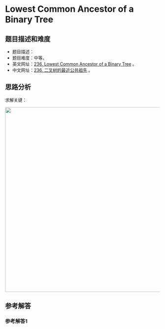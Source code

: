 # Lowest Common Ancestor of a Binary Tree

## 题目描述和难度
+ 题目描述：
+ 题目难度：中等。
+ 英文网址：[236. Lowest Common Ancestor of a Binary Tree](https://leetcode.com/problems/lowest-common-ancestor-of-a-binary-tree/description/)  。
+ 中文网址：[236. 二叉树的最近公共祖先](https://leetcode-cn.com/problems/lowest-common-ancestor-of-a-binary-tree/description/)  。
## 思路分析
求解关键：

<img src="https://liweiwei1419.github.io/images/leetcode-solution/" width="600">

## 参考解答
### 参考解答1

```java

```